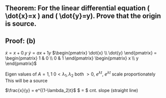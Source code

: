 ## Theorem: For the linear differential equation \( \dot{x}=x \) and \( \dot{y}=y). Prove that the origin is source.


## Proof: (b)
$\dot{x} = x + 0.y$
$\dot{y} = ax + 1y$
$\begin{pmatrix} \dot{x} \\ \dot{y} \end{pmatrix} = \begin{pmatrix} 1 & 0 \\ 0 & 1 \end{pmatrix}  \begin{pmatrix} x \\ y \end{pmatrix}$

Eigen values of $A = 1, 1$
$0 < \lambda_1, \lambda_2$
both $> 0$, $e^{\lambda t}$, $e^{\lambda t}$ scale proportionately 
This will be a source

$\frac{x}{y} = e^{(1-\lambda_2)t}$
$ = $ cnt.
slope (straight line)
